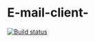 # E-mail-client-
[![Build status](https://ci.appveyor.com/api/projects/status/t0jgqqybp81b078k?svg=true)](https://ci.appveyor.com/project/MikeLaren/e-mail-client-ae1h5)
